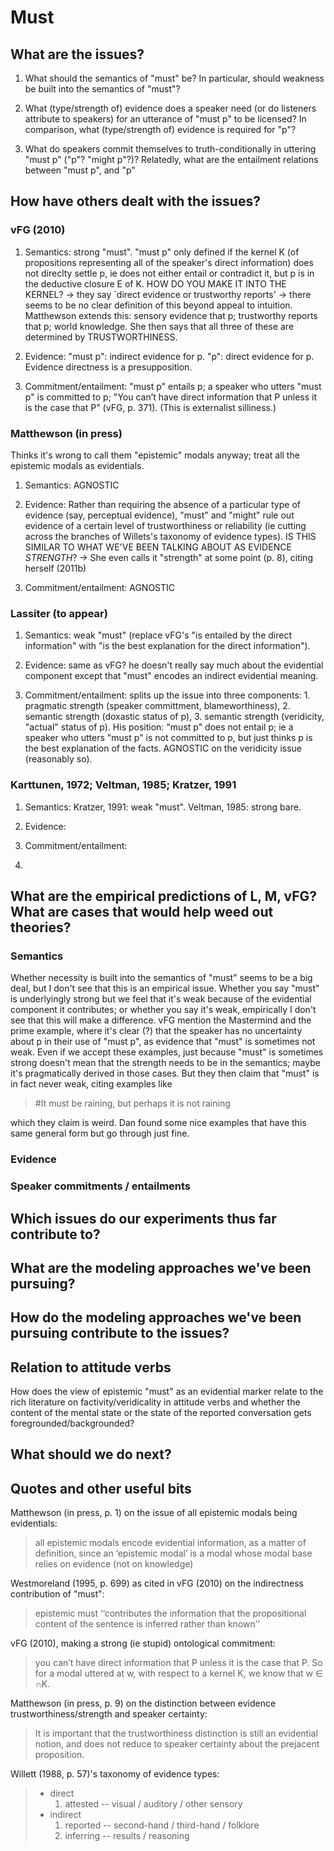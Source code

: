 Must
====

What are the issues?
--------------------

1. What should the semantics of "must" be? In particular, should weakness be built into the semantics of "must"?

2. What (type/strength of) evidence does a speaker need (or do listeners attribute to speakers) for an utterance of "must p" to be licensed? In comparison, what (type/strength of) evidence is required for "p"?

3. What do speakers commit themselves to truth-conditionally in uttering "must p" ("p"? "might p"?)? Relatedly, what are the entailment relations between "must p", and "p"


How have others dealt with the issues?
--------------------

### vFG (2010)

1. Semantics: strong "must". "must p" only defined if the kernel K (of propositions representing all of the speaker's direct information) does not direclty settle p, ie does not either entail or contradict it, but p is in the deductive closure E of K. HOW DO YOU MAKE IT INTO THE KERNEL? -> they say `direct evidence or trustworthy reports' -> there seems to be no clear definition of this beyond appeal to intuition. Matthewson extends this: sensory evidence that p; trustworthy reports that p; world knowledge. She then says that all three of these are determined by TRUSTWORTHINESS. 

2. Evidence: "must p": indirect evidence for p. "p": direct evidence for p. Evidence directness is a presupposition.

3. Commitment/entailment: "must p" entails p; a speaker who utters "must p" is committed to p; "You can’t have direct information that P unless it is the case that P" (vFG, p. 371). (This is externalist silliness.)

### Matthewson (in press)

Thinks it's wrong to call them "epistemic" modals anyway; treat all the epistemic modals as evidentials.

1. Semantics: AGNOSTIC

2. Evidence: Rather than requiring the absence of a particular type of evidence (say, perceptual evidence), "must" and "might" rule out evidence of a certain level of trustworthiness or reliability (ie cutting across the branches of Willets's taxonomy of evidence types). IS THIS SIMILAR TO WHAT WE'VE BEEN TALKING ABOUT AS EVIDENCE *STRENGTH*? -> She even calls it "strength" at some point (p. 8), citing herself (2011b)

3. Commitment/entailment: AGNOSTIC

### Lassiter (to appear)

1. Semantics: weak "must" (replace vFG's "is entailed by the direct information" with "is the best explanation for the direct information").

2. Evidence: same as vFG? he doesn't really say much about the evidential component except that "must" encodes an indirect evidential meaning.

3. Commitment/entailment: splits up the issue into three components: 1. pragmatic strength (speaker committment, blameworthiness), 2. semantic strength (doxastic status of p), 3. semantic strength (veridicity, "actual" status of p). His position: "must p" does not entail p; ie a speaker who utters "must p" is not committed to p, but just thinks p is the best explanation of the facts. AGNOSTIC on the veridicity issue (reasonably so). 

### Karttunen, 1972; Veltman, 1985; Kratzer, 1991

1. Semantics: Kratzer, 1991: weak "must". Veltman, 1985: strong bare.

2. Evidence:

3. Commitment/entailment: 

4. 

What are the empirical predictions of L, M, vFG? What are cases that would help weed out theories?
---------

### Semantics

Whether necessity is built into the semantics of "must" seems to be a big deal, but I don't see that this is an empirical issue. Whether you say "must" is underlyingly strong but we feel that it's weak because of the evidential component it contributes; or whether you say it's weak, empirically I don't see that this will make a difference. vFG mention the Mastermind and the prime example, where it's clear (?) that the speaker has no uncertainty about p in their use of "must p", as evidence that "must" is sometimes not weak. Even if we accept these examples, just because "must" is sometimes strong doesn't mean that the strength needs to be in the semantics; maybe it's pragmatically derived in those cases. But they then claim that "must" is in fact never weak, citing examples like
> \#It must be raining, but perhaps it is not raining

which they claim is weird. Dan found some nice examples that have this same general form but go through just fine. 

### Evidence

### Speaker commitments / entailments




Which issues do our experiments thus far contribute to?
--------------------

###


What are the modeling approaches we've been pursuing?
--------------------


How do the modeling approaches we've been pursuing contribute to the issues?
--------------------


Relation to attitude verbs
--------------------------

How does the view of epistemic "must" as an evidential marker relate to the rich literature on factivity/veridicality in attitude verbs and whether the content of the mental state or the state of the reported conversation gets foregrounded/backgrounded?


What should we do next?
--------------------

Quotes and other useful bits
------

Matthewson (in press, p. 1) on the issue of all epistemic modals being evidentials:
> all epistemic modals encode evidential information, as a matter of definition, since an ‘epistemic modal’ is a modal whose modal base relies on evidence (not on knowledge)

Westmoreland (1995, p. 699) as cited in vFG (2010) on the indirectness contribution of "must":
> epistemic must ‘‘contributes the information that the propositional content of the sentence is inferred rather than known’’

vFG (2010), making a strong (ie stupid) ontological commitment: 
> you can’t have direct information that P unless it is the case that P. So for a modal uttered at w, with respect to a kernel K, we know that w ∈ ∩K.

Matthewson (in press, p. 9) on the distinction between evidence trustworthiness/strength and speaker certainty:
> It is important that the trustworthiness distinction is still an evidential notion, and does not reduce to speaker certainty about the prejacent proposition.

Willett (1988, p. 57)'s taxonomy of evidence types:
>	- direct 
>		1. attested -- visual / auditory / other sensory
>	- indirect
>		1. reported -- second-hand / third-hand / folklore
>		2. inferring -- results / reasoning
